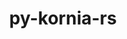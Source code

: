 ---
title: "py-kornia-rs"
layout: cache
categories: [package, develop-2024-11-10]
meta: {"versions": ["0.1.1"], "compilers": ["apple-clang@=15.0.0", "gcc@=13.2.0"], "oss": ["ubuntu24.04", "ventura"], "platforms": ["darwin", "linux"], "targets": ["aarch64", "x86_64_v3"], "stacks": ["ml-darwin-aarch64-mps", "ml-linux-aarch64-cpu", "ml-linux-aarch64-cuda", "ml-linux-x86_64-cpu", "ml-linux-x86_64-cuda", "root"], "num_specs": 10, "num_specs_by_stack": {"root": 10, "ml-darwin-aarch64-mps": 2, "ml-linux-aarch64-cuda": 2, "ml-linux-aarch64-cpu": 2, "ml-linux-x86_64-cpu": 2, "ml-linux-x86_64-cuda": 2}}
spec_details: [{"hash": "d6ko6tuxsx3jq77zshb5ol4sgayael7b", "compiler": "apple-clang@=15.0.0", "versions": ["0.1.1"], "os": "ventura", "platform": "darwin", "target": "aarch64", "variants": ["build_system=python_pip"], "stacks": ["root", "ml-darwin-aarch64-mps"], "size": "-", "tarball": "https://binaries.spack.io/develop-2024-11-10/build_cache/darwin-ventura-aarch64/apple-clang-15.0.0/py-kornia-rs-0.1.1/darwin-ventura-aarch64-apple-clang-15.0.0-py-kornia-rs-0.1.1-d6ko6tuxsx3jq77zshb5ol4sgayael7b.spack"}, {"hash": "jan3taiw4fizk6n6ozhodqjjebstus6x", "compiler": "apple-clang@=15.0.0", "versions": ["0.1.1"], "os": "ventura", "platform": "darwin", "target": "aarch64", "variants": ["build_system=python_pip"], "stacks": ["root", "ml-darwin-aarch64-mps"], "size": "-", "tarball": "https://binaries.spack.io/develop-2024-11-10/build_cache/darwin-ventura-aarch64/apple-clang-15.0.0/py-kornia-rs-0.1.1/darwin-ventura-aarch64-apple-clang-15.0.0-py-kornia-rs-0.1.1-jan3taiw4fizk6n6ozhodqjjebstus6x.spack"}, {"hash": "ejciph5ghshqo45dbiluldspf3za36bb", "compiler": "gcc@=13.2.0", "versions": ["0.1.1"], "os": "ubuntu24.04", "platform": "linux", "target": "aarch64", "variants": ["build_system=python_pip"], "stacks": ["root", "ml-linux-aarch64-cuda"], "size": "-", "tarball": "https://binaries.spack.io/develop-2024-11-10/build_cache/linux-ubuntu24.04-aarch64/gcc-13.2.0/py-kornia-rs-0.1.1/linux-ubuntu24.04-aarch64-gcc-13.2.0-py-kornia-rs-0.1.1-ejciph5ghshqo45dbiluldspf3za36bb.spack"}, {"hash": "3e5bmi5tdbdeagt5pkxcudivoyr6l4ge", "compiler": "gcc@=13.2.0", "versions": ["0.1.1"], "os": "ubuntu24.04", "platform": "linux", "target": "aarch64", "variants": ["build_system=python_pip"], "stacks": ["root", "ml-linux-aarch64-cpu"], "size": "-", "tarball": "https://binaries.spack.io/develop-2024-11-10/build_cache/linux-ubuntu24.04-aarch64/gcc-13.2.0/py-kornia-rs-0.1.1/linux-ubuntu24.04-aarch64-gcc-13.2.0-py-kornia-rs-0.1.1-3e5bmi5tdbdeagt5pkxcudivoyr6l4ge.spack"}, {"hash": "pu5clyc3fzvmxypfcgqarf7n5xgo4lg2", "compiler": "gcc@=13.2.0", "versions": ["0.1.1"], "os": "ubuntu24.04", "platform": "linux", "target": "aarch64", "variants": ["build_system=python_pip"], "stacks": ["root", "ml-linux-aarch64-cpu"], "size": "-", "tarball": "https://binaries.spack.io/develop-2024-11-10/build_cache/linux-ubuntu24.04-aarch64/gcc-13.2.0/py-kornia-rs-0.1.1/linux-ubuntu24.04-aarch64-gcc-13.2.0-py-kornia-rs-0.1.1-pu5clyc3fzvmxypfcgqarf7n5xgo4lg2.spack"}, {"hash": "kcx6gvwcpfuqjs5i6xndhbpfuntba6xc", "compiler": "gcc@=13.2.0", "versions": ["0.1.1"], "os": "ubuntu24.04", "platform": "linux", "target": "aarch64", "variants": ["build_system=python_pip"], "stacks": ["root", "ml-linux-aarch64-cuda"], "size": "-", "tarball": "https://binaries.spack.io/develop-2024-11-10/build_cache/linux-ubuntu24.04-aarch64/gcc-13.2.0/py-kornia-rs-0.1.1/linux-ubuntu24.04-aarch64-gcc-13.2.0-py-kornia-rs-0.1.1-kcx6gvwcpfuqjs5i6xndhbpfuntba6xc.spack"}, {"hash": "v7xgt7tsccmg2pi6gibswjtol6x4rxqy", "compiler": "gcc@=13.2.0", "versions": ["0.1.1"], "os": "ubuntu24.04", "platform": "linux", "target": "x86_64_v3", "variants": ["build_system=python_pip"], "stacks": ["ml-linux-x86_64-cpu", "root"], "size": "-", "tarball": "https://binaries.spack.io/develop-2024-11-10/build_cache/linux-ubuntu24.04-x86_64_v3/gcc-13.2.0/py-kornia-rs-0.1.1/linux-ubuntu24.04-x86_64_v3-gcc-13.2.0-py-kornia-rs-0.1.1-v7xgt7tsccmg2pi6gibswjtol6x4rxqy.spack"}, {"hash": "a2pu6wlzgrlt75odn2lh6u6yvzqcdj6x", "compiler": "gcc@=13.2.0", "versions": ["0.1.1"], "os": "ubuntu24.04", "platform": "linux", "target": "x86_64_v3", "variants": ["build_system=python_pip"], "stacks": ["ml-linux-x86_64-cuda", "root"], "size": "-", "tarball": "https://binaries.spack.io/develop-2024-11-10/build_cache/linux-ubuntu24.04-x86_64_v3/gcc-13.2.0/py-kornia-rs-0.1.1/linux-ubuntu24.04-x86_64_v3-gcc-13.2.0-py-kornia-rs-0.1.1-a2pu6wlzgrlt75odn2lh6u6yvzqcdj6x.spack"}, {"hash": "3syly3znz4sptcaa3ktoga5zzj6u4mem", "compiler": "gcc@=13.2.0", "versions": ["0.1.1"], "os": "ubuntu24.04", "platform": "linux", "target": "x86_64_v3", "variants": ["build_system=python_pip"], "stacks": ["ml-linux-x86_64-cuda", "root"], "size": "-", "tarball": "https://binaries.spack.io/develop-2024-11-10/build_cache/linux-ubuntu24.04-x86_64_v3/gcc-13.2.0/py-kornia-rs-0.1.1/linux-ubuntu24.04-x86_64_v3-gcc-13.2.0-py-kornia-rs-0.1.1-3syly3znz4sptcaa3ktoga5zzj6u4mem.spack"}, {"hash": "khqt7y33diousmeucegie5dirlqjuxx3", "compiler": "gcc@=13.2.0", "versions": ["0.1.1"], "os": "ubuntu24.04", "platform": "linux", "target": "x86_64_v3", "variants": ["build_system=python_pip"], "stacks": ["ml-linux-x86_64-cpu", "root"], "size": "-", "tarball": "https://binaries.spack.io/develop-2024-11-10/build_cache/linux-ubuntu24.04-x86_64_v3/gcc-13.2.0/py-kornia-rs-0.1.1/linux-ubuntu24.04-x86_64_v3-gcc-13.2.0-py-kornia-rs-0.1.1-khqt7y33diousmeucegie5dirlqjuxx3.spack"}]
---